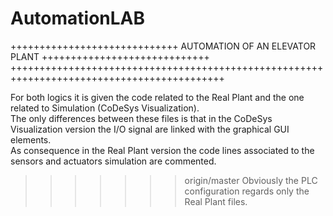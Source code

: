 # AutomationLAB

+++++++++++++++++++++++++++++ AUTOMATION OF AN ELEVATOR PLANT +++++++++++++++++++++++++++++ 
+++++++++++++++++++++++++++++++++++++++++++++++++++++++++++++++++++++++++++++++++++++++++++
                                                                                       
For both logics it is given the code related to the Real Plant and the one related to 
Simulation (CoDeSys Visualization).                                                   
The only differences between these files is that in the CoDeSys Visualization version 
the I/O signal are linked with the graphical GUI elements.                            
As consequence in the Real Plant version the code lines associated to the sensors and 
actuators simulation are commented.                                                   
>>>>>>> origin/master
Obviously the PLC configuration regards only the Real Plant files.                    
                                                                                       


